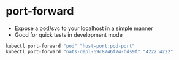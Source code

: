 # port-forward

- Expose a pod/svc to your localhost in a simple manner
- Good for quick tests in development mode

```sh
kubectl port-forward "pod" "host-port:pod-port"
kubectl port-forward "nats-depl-69c8746f74-hds9f" "4222:4222"
```
